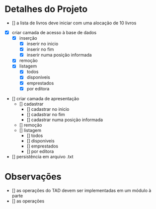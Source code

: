 # Detalhes do Projeto

- [] a lista de livros deve iniciar com uma alocação de 10 livros
- [x] criar camada de acesso à base de dados
  - [x] inserção
    - [x] inserir no inicio
    - [x] inserir no fim
    - [x] inserir numa posição informada
  - [x] remoção
  - [x] listagem
    - [x] todos 
    - [x] disponiveis
    - [x] emprestados
    - [x] por editora
- [] criar camada de apresentação
  - [] cadastrar
    - [] cadastrar no inicio
    - [] cadastrar no fim
    - [] cadastrar numa posição informada
  - [] remoção
  - [] listagem
    - [] todos 
    - [] disponiveis
    - [] emprestados
    - [] por editora
- [] persistência em arquivo .txt

# Observações

- [] as operações do TAD devem ser implementadas em um módulo à parte
- [] as operações 